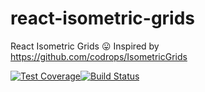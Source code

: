 # react-isometric-grids
React Isometric Grids :stuck_out_tongue: Inspired by https://github.com/codrops/IsometricGrids

[![Test Coverage](https://api.codeclimate.com/v1/badges/23aa36958fab6bfee77a/test_coverage)](https://codeclimate.com/github/wuweiweiwu/react-isometric-grid/test_coverage)[![Build Status](https://travis-ci.org/wuweiweiwu/react-isometric-grid.svg?branch=master)](https://travis-ci.org/wuweiweiwu/react-isometric-grid)
